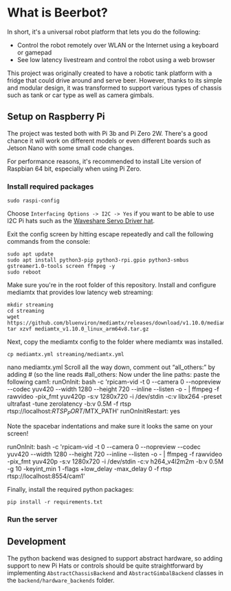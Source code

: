 # What is Beerbot?
In short, it's a universal robot platform that lets you do the following:
- Control the robot remotely over WLAN or the Internet using a keyboard or gamepad
- See low latency livestream and control the robot using a web browser

This project was originally created to have a robotic tank platform with a fridge that could drive around
and serve beer. However, thanks to its simple and modular design, it was transformed to support various
types of chassis such as tank or car type as well as camera gimbals.

## Setup on Raspberry Pi
The project was tested both with Pi 3b and Pi Zero 2W. There's a good chance it will work on different 
models or even different boards such as Jetson Nano with some small code changes.

For performance reasons, it's recommended to install Lite version of Raspbian 64 bit, especially when using Pi Zero.
### Install required packages
`sudo raspi-config`

Choose `Interfacing Options -> I2C -> Yes` if you want to be able to use I2C Pi hats such as the 
[Waveshare Servo Driver hat](waveshare.com/wiki/Servo_Driver_HAT).

Exit the config screen by hitting escape repeatedly and call the following commands from the console:
```
sudo apt update
sudo apt install python3-pip python3-rpi.gpio python3-smbus gstreamer1.0-tools screen ffmpeg -y
sudo reboot
```

Make sure you're in the root folder of this repository.
Install and configure mediamtx that provides low latency web streaming:
```
mkdir streaming
cd streaming
wget https://github.com/bluenviron/mediamtx/releases/download/v1.10.0/mediamtx_v1.10.0_linux_arm64v8.tar.gz
tar xzvf mediamtx_v1.10.0_linux_arm64v8.tar.gz
```

Next, copy the mediamtx config to the folder where mediamtx was installed.
```
cp mediamtx.yml streaming/mediamtx.yml
```

nano mediamtx.yml
Scroll all the way down, comment out “all_others:” by adding # (so the line reads #all_others:
Now under the line paths: paste the following
  cam1:
    runOnInit: bash -c 'rpicam-vid -t 0 --camera 0 --nopreview --codec yuv420 --width 1280 --height 720 --inline --listen -o - | ffmpeg -f rawvideo -pix_fmt yuv420p -s:v 1280x720 -i /dev/stdin -c:v libx264 -preset ultrafast -tune zerolatency -b:v 0.5M -f rtsp rtsp://localhost:$RTSP_PORT/$MTX_PATH'
    runOnInitRestart: yes

Note the spacebar indentations and make sure it looks the same on your screen!

runOnInit: bash -c 'rpicam-vid -t 0 --camera 0 --nopreview --codec yuv420 --width 1280 --height 720 --inline --listen -o - | ffmpeg -f rawvideo -pix_fmt yuv420p -s:v 1280x720 -i /dev/stdin -c:v h264_v4l2m2m -b:v 0.5M -g 10 -keyint_min 1 -flags +low_delay -max_delay 0 -f rtsp rtsp://localhost:8554/cam1'

Finally, install the required python packages:
```commandline
pip install -r requirements.txt
```
### Run the server

## Development
The python backend was designed to support abstract hardware, so adding support to new Pi Hats or controls
should be quite straightforward by implementing `AbstractChassisBackend` and `AbstractGimbalBackend` classes
in the `backend/hardware_backends` folder.

